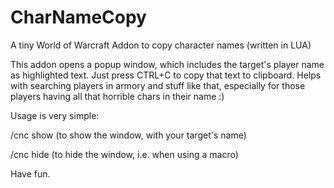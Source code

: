 # CharNameCopy
A tiny World of Warcraft Addon to copy character names (written in LUA)

This addon opens a popup window, which includes the target's player name as highlighted text. Just press CTRL+C to copy that text to clipboard. Helps with searching players in armory and stuff like that, especially for those players having all that horrible chars in their name :)

Usage is very simple:

/cnc show (to show the window, with your target's name)

/cnc hide (to hide the window, i.e. when using a macro)


Have fun.
